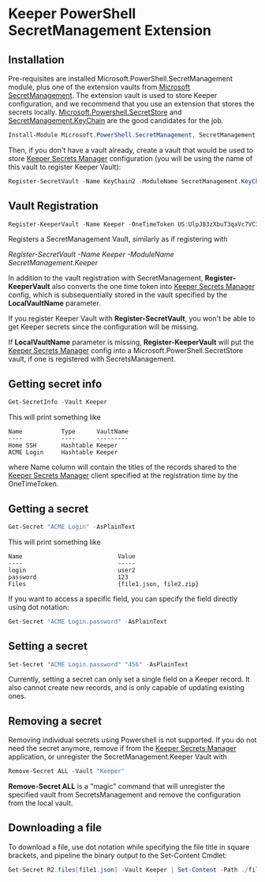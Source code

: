 # Keeper PowerShell SecretManagement Extension

## Installation

Pre-requisites are installed Microsoft.PowerShell.SecretManagement module, plus one of the extension vaults from [Microsoft SecretManagement](https://www.powershellgallery.com/packages?q=Tags%3A%22SecretManagement%22). The extension vault is used to store Keeper configuration, and we recommend that you use an extension that stores the secrets locally. [Microsoft.Powershell.SecretStore](https://www.powershellgallery.com/packages/Microsoft.PowerShell.SecretStore) and [SecretManagement.KeyChain](https://www.powershellgallery.com/packages/SecretManagement.KeyChain) are the good candidates for the job.

```PowerShell
Install-Module Microsoft.PowerShell.SecretManagement, SecretManagement.Keeper, SecretManagement.KeyChain
```
Then, if you don't have a vault already, create a vault that would be used to store [Keeper Secrets Manager](https://docs.keeper.io/secrets-manager/secrets-manager) configuration (you will be using the name of this vault to register Keeper Vault): 

```PowerShell
Register-SecretVault -Name KeyChain2 -ModuleName SecretManagement.KeyChain
```

## Vault Registration

```PowerShell
Register-KeeperVault -Name Keeper -OneTimeToken US:UlpJ83zXbuT3qaVc7VC3lXkAAOzVyHV6Zv-xPBNgzT0 -LocalVaultName KeyChain2
```
Registers a SecretManagement Vault, similarly as if registering with 

*Register-SecretVault -Name Keeper -ModuleName SecretManagement.Keeper*

In addition to the vault registration with SecretManagement, **Register-KeeperVault** also converts the one time token into [Keeper Secrets Manager](https://docs.keeper.io/secrets-manager/secrets-manager) config, which is subsequentially stored in the vault specified by the **LocalVaultName** parameter.

If you register Keeper Vault with **Register-SecretVault**, you won't be able to get Keeper secrets since the configuration will be missing.

If **LocalVaultName** parameter is missing, **Register-KeeperVault** will put the [Keeper Secrets Manager](https://docs.keeper.io/secrets-manager/secrets-manager) config into a Microsoft.PowerShell.SecretStore vault, if one is registered with SecretsManagement.

## Getting secret info

```PowerShell
Get-SecretInfo -Vault Keeper
```
This will print something like
```
Name           Type      VaultName
----           ----      ---------
Home SSH       Hashtable Keeper
ACME Login     Hashtable Keeper
```
where Name column will contain the titles of the records shared to the [Keeper Secrets Manager](https://docs.keeper.io/secrets-manager/secrets-manager) client specified at the registration time by the OneTimeToken. 

## Getting a secret

```PowerShell
Get-Secret "ACME Login" -AsPlainText
```
This will print something like
```
Name                           Value
----                           -----
login                          user2
password                       123
Files                          {file1.json, file2.zip}
```
If you want to access a specific field, you can specify the field directly using dot notation:

```PowerShell
Get-Secret "ACME Login.password" -AsPlainText
```

## Setting a secret

```PowerShell
Set-Secret "ACME Login.password" "456" -AsPlainText
```
Currently, setting a secret can only set a single field on a Keeper record. It also cannot create new records, and is only capable of updating existing ones.

## Removing a secret
Removing individual secrets using Powershell is not supported. If you do not need the secret anymore, remove if from the [Keeper Secrets Manager](https://docs.keeper.io/secrets-manager/secrets-manager) application, or unregister the SecretManagement.Keeper Vault with  

```PowerShell
Remove-Secret ALL -Vault "Keeper"
```
**Remove-Secret ALL** is a "magic" command that will unregister the specified vault from SecretsManagement and remove the configuration from the local vault.

## Downloading a file

To download a file, use dot notation while specifying the file title in square brackets, and pipeline the binary output to the Set-Content Cmdlet:

```PowerShell
Get-Secret R2.files[file1.json] -Vault Keeper | Set-Content -Path ./file1.json -AsByteStream
```
